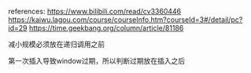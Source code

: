 references:
https://www.bilibili.com/read/cv3360446
https://kaiwu.lagou.com/course/courseInfo.htm?courseId=3#/detail/pc?id=29
https://time.geekbang.org/column/article/81186

减小规模必须放在递归调用之前

第一次插入导致window过期，所以判断过期放在插入之后